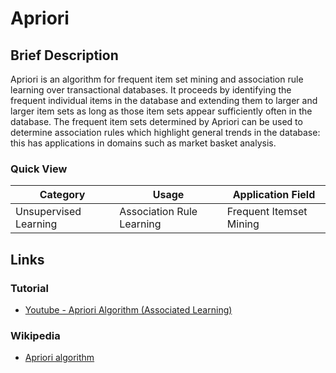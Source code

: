 # Apriori

## Brief Description

Apriori is an algorithm for frequent item set mining and association rule learning over transactional databases. It proceeds by identifying the frequent individual items in the database and extending them to larger and larger item sets as long as those item sets appear sufficiently often in the database. The frequent item sets determined by Apriori can be used to determine association rules which highlight general trends in the database: this has applications in domains such as market basket analysis.

### Quick View

Category|Usage|Application Field
--------|-----|-----------------
Unsupervised Learning|Association Rule Learning|Frequent Itemset Mining

## Links

### Tutorial

* [Youtube - Apriori Algorithm (Associated Learning)](https://youtu.be/WGlMlS_Yydk)

### Wikipedia

* [Apriori algorithm](https://en.wikipedia.org/wiki/Apriori_algorithm)
